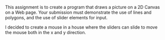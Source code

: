 This assignment is to create a program that draws a picture on a 2D Canvas on a Web page. 
Your submission must demonstrate the use of lines and polygons, and the use of slider elements for input.

I decided to create a mouse in a house where the sliders can slide to move the mouse both in the x and y direction. 
